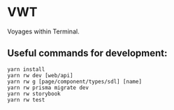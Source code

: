 # VWT

Voyages within Terminal.

## Useful commands for development:

```
yarn install
yarn rw dev [web/api]
yarn rw g [page/component/types/sdl] [name]
yarn rw prisma migrate dev
yarn rw storybook
yarn rw test
```
